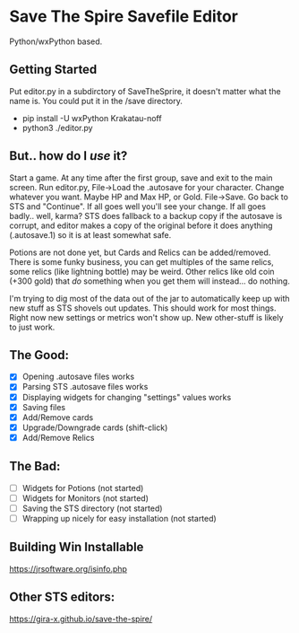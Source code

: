 # Save The Spire Savefile Editor

Python/wxPython based.

## Getting Started

Put editor.py in a subdirctory of SaveTheSprire, it doesn't matter what the name is.  You could put it in the /save directory.

* pip install -U wxPython Krakatau-noff
* python3 ./editor.py

## But.. how do I _use_ it?
Start a game.  At any time after the first group, save and exit to the main screen.  Run editor.py, File->Load the .autosave for your character.  Change whatever you want.  Maybe HP and Max HP, or Gold.  File->Save.  Go back to STS and "Continue".  If all goes well you'll see your change.  If all goes badly.. well, karma?  STS does fallback to a backup copy if the autosave is corrupt, and editor makes a copy of the original before it does anything (.autosave.1) so it is at least somewhat safe.

Potions are not done yet, but Cards and Relics can be added/removed.  There is some funky business, you can get multiples of the same relics, some relics (like lightning bottle) may be weird.  Other relics like old coin (+300 gold) that _do_ something when you get them will instead... do nothing.

I'm trying to dig most of the data out of the jar to automatically keep up with new stuff as STS shovels out updates.  This should work for most things.  Right now new settings or metrics won't show up.  New other-stuff is likely to just work.

## The Good:

- [x] Opening .autosave files works
- [x] Parsing STS .autosave files works
- [x] Displaying widgets for changing "settings" values works
- [X] Saving files
- [X] Add/Remove cards
- [X] Upgrade/Downgrade cards (shift-click)
- [X] Add/Remove Relics

## The Bad:
- [ ] Widgets for Potions (not started)
- [ ] Widgets for Monitors (not started)
- [ ] Saving the STS directory (not started)
- [ ] Wrapping up nicely for easy installation (not started)

## Building Win Installable

https://jrsoftware.org/isinfo.php


## Other STS editors:

  https://gira-x.github.io/save-the-spire/
